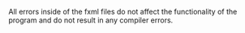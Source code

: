 All errors inside of the fxml files do not affect the functionality of the program and do not result in any compiler errors.

